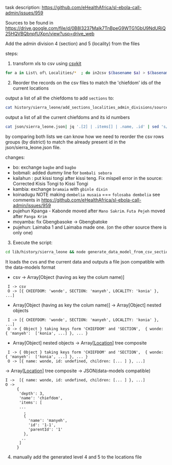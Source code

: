 task description: https://github.com/eHealthAfrica/sl-ebola-call-admin/issues/959

Sources to be found in https://drive.google.com/file/d/0B8l3237Malk7TnBpeG9WTG1GbU9NdURiQ25HQVBQbnpfUXpn/view?usp=drive_web


Add the admin division 4 (section) and 5 (locality) from the files

steps:

1)  transform xls to csv
using [csvkit](https://csvkit.readthedocs.org/en/0.9.0/tutorial/1_getting_started.html#in2csv-the-excel-killer)


```bash
for a in List\ of\ Localities/*  ; do in2csv $(basename $a) > $(basename -a .xls $a).csv ; done
```

2) Reorder the records on the csv files to match the 'chiefdom' ids of the current locations

output a list of all the chiefdoms to add `sections` to:

```bash
cat history/sierra_leone/add_sections_localities_admin_divisions/sources/* | cut -d ',' -f 1 | uniq | tr '[:upper:]' '[:lower:]'
```

output a list of all the current chiefdoms and its id numbers

```bash
cat json/sierra_leone.json| jq '.[2] | .items[] | .name, .id' | sed 's/"//g'
```

by comparing both lists we can know how we need to reorder the csv rows groups (by district) to
match the already present id in the json/sierra_leone.json file.

changes:
- bo:  exchange `bagbe` and `bagbo`
- bobmali: added dummy line for `bombali sebora`
- kailahun :  put kissi tongi after kissi teng. Fix mispell error in the source: Corrected Kisis Tongi to Kissi Tongi
- kambia: exchange `bramaia` with `gbinle dixin`
- koinadugu NOTE making `dembelia musaia` === `folosaba dembelia` see comments in https://github.com/eHealthAfrica/sl-ebola-call-admin/issues/959
- pujehun  Kpanga - Kabonde  moved after `Mano Sakrim`. `Futa Pejeh` moved after `Panga Krim`
- moyamba: fix Gbengbasoke -> Gbengbatoke
- pujehun: Laimaba 1 and Laimaba made one. (on the other source there is only one)

3)  Execute the script:

```bash
cd lib/history/sierra_leone && node generate_data_model_from_csv_sections_and_localities.js > DESTINATION_FILE
```

It loads the cvs and the current data and outputs a file json compatible with the data-models format

- csv -> Array[Object (having as key the colum name)]

```
 I -> csv
 O -> [{ CHIEFDOM: 'wonde', SECTION: 'manyeh', LOCALITY: 'konia' }, ...]
```

- Array[Object (having as key the colum name)] -> Array[Object] nested objects

```
 I -> [{ CHIEFDOM: 'wonde', SECTION: 'manyeh', LOCALITY: 'konia' }, ...]
 O -> { Object } taking keys form 'CHIEFDOM' and 'SECTION',  { wonde: { 'manyeh':  ['konia', ...] }, ... }
 ```

- Array[Object] nested objects -> Array[[Location](../../../lib/location.js)] tree composite

```
 I -> { Object } taking keys form 'CHIEFDOM' and 'SECTION',  { wonde: { 'manyeh':  ['konia', ...] }, ... }
 O -> [{ name: wonde, id: undefined, children: [... ] }, ...]
 ```

-> Array[[Location](../../../lib/location.js)] tree composite -> JSON(data-models compatible)

```
I ->  [{ name: wonde, id: undefined, children: [... ] }, ...]
O ->
     {
      'depth': 3,
      'name': 'chiefdom',
      'items': [
      ...
        ,
        {
          'name': 'manyeh',
          'id': '1-1',
          'parentId': '1'
        },
       ..
      ]
     }
```

4) manually add the generated level 4 and 5 to the locations file
